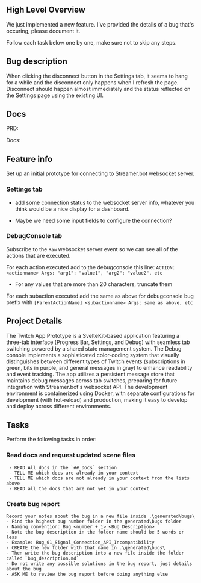 ## High Level Overview
 We just implemented a new feature. I've provided the details of a bug that's occuring, please document it.

  Follow each task below one by one, make sure not to skip any steps.

## Bug description

When clicking the disconnect button in the Settings tab, it seems to hang for a while and the disconnect only happens when I refresh the page.  Disconnect should happen almost immediately and the status reflected on the Settings page using the existing UI.

## Docs

PRD: 

Docs: 

## Feature info

Set up an initial prototype for connecting to Streamer.bot websocket server.

### Settings tab

- add some connection status to the websocket server info, whatever you think would be a nice display for a dashboard.

- Maybe we need some input fields to configure the connection?

### DebugConsole tab

Subscribe to the `Raw` websocket server event so we can see all of the actions that are executed.

For each action executed add to the debugconsole this line: `ACTION: <actionname> Args: "arg1": "value1", "arg2": "value2", etc`

- For any values that are more than 20 characters, truncate them

For each subaction executed add the same as above for debugconsole bug prefix with `[ParentActionName] <subactionname> Args: same as above, etc`
 
## Project Details
The Twitch App Prototype is a SvelteKit-based application featuring a three-tab interface (Progress Bar, Settings, and Debug) with seamless tab switching powered by a shared state management system. The Debug console implements a sophisticated color-coding system that visually distinguishes between different types of Twitch events (subscriptions in green, bits in purple, and general messages in gray) to enhance readability and event tracking. The app utilizes a persistent message store that maintains debug messages across tab switches, preparing for future integration with Streamer.bot's websocket API. The development environment is containerized using Docker, with separate configurations for development (with hot-reload) and production, making it easy to develop and deploy across different environments.

## Tasks
Perform the following tasks in order:

### Read docs and request updated scene files
```
 - READ All docs in the `## Docs` section
 - TELL ME which docs are already in your context
 - TELL ME which docs are not already in your context from the lists above
 - READ all the docs that are not yet in your context
 ```

### Create bug report
```
Record your notes about the bug in a new file inside .\generated\bugs\
- Find the highest bug number folder in the generated\bugs folder
- Naming convention: Bug_<number + 1>_<Bug_Description>
- Note the bug description in the folder name should be 5 words or less
- Example: Bug_01_Signal_Connection_API_Incompatibility
- CREATE the new folder with that name in .\generated\bugs\
- Then write the bug description into a new file inside the folder called `bug_description.md`
- Do not write any possible solutions in the bug report, just details about the bug
- ASK ME to review the bug report before doing anything else
```
